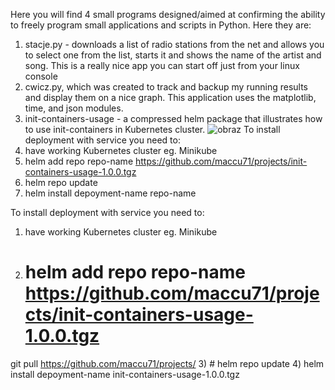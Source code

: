Here you will find 4 small programs designed/aimed at confirming the ability to freely program small applications and scripts in Python. Here they are:

1) stacje.py - downloads a list of radio stations from the net and allows you to select one from the list, starts it and shows the name of the artist and song. This is a really nice app you can start off just from your linux console
2) cwicz.py, which was created to track and backup my running results and display them on a nice graph. This application uses the matplotlib, time, and json modules.
3) init-containers-usage - a compressed helm package that illustrates how to use init-containers in Kubernetes cluster. 
![obraz](https://github.com/maccu71/projects/assets/51779238/d982af6a-e8ef-4a85-b30a-4619db6070a1)
To install deployment with service you need to:
1) have working Kubernetes cluster eg. Minikube
2) helm add repo repo-name https://github.com/maccu71/projects/init-containers-usage-1.0.0.tgz
3) helm repo update 
4) helm install depoyment-name repo-name

To install deployment with service you need to:
1) have working Kubernetes cluster eg. Minikube
2) # helm add repo repo-name https://github.com/maccu71/projects/init-containers-usage-1.0.0.tgz
  git pull https://github.com/maccu71/projects/
3) # helm repo update 
4) helm install depoyment-name init-containers-usage-1.0.0.tgz

